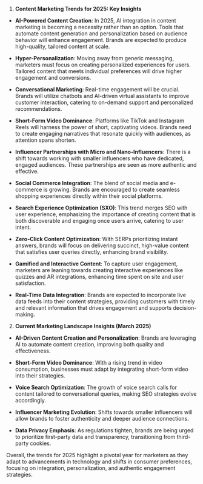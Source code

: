1. **Content Marketing Trends for 2025: Key Insights**

- **AI-Powered Content Creation**: In 2025, AI integration in content marketing is becoming a necessity rather than an option. Tools that automate content generation and personalization based on audience behavior will enhance engagement. Brands are expected to produce high-quality, tailored content at scale.

- **Hyper-Personalization**: Moving away from generic messaging, marketers must focus on creating personalized experiences for users. Tailored content that meets individual preferences will drive higher engagement and conversions.

- **Conversational Marketing**: Real-time engagement will be crucial. Brands will utilize chatbots and AI-driven virtual assistants to improve customer interaction, catering to on-demand support and personalized recommendations.

- **Short-Form Video Dominance**: Platforms like TikTok and Instagram Reels will harness the power of short, captivating videos. Brands need to create engaging narratives that resonate quickly with audiences, as attention spans shorten.

- **Influencer Partnerships with Micro and Nano-Influencers**: There is a shift towards working with smaller influencers who have dedicated, engaged audiences. These partnerships are seen as more authentic and effective.

- **Social Commerce Integration**: The blend of social media and e-commerce is growing. Brands are encouraged to create seamless shopping experiences directly within their social platforms.

- **Search Experience Optimization (SXO)**: This trend merges SEO with user experience, emphasizing the importance of creating content that is both discoverable and engaging once users arrive, catering to user intent.

- **Zero-Click Content Optimization**: With SERPs prioritizing instant answers, brands will focus on delivering succinct, high-value content that satisfies user queries directly, enhancing brand visibility.

- **Gamified and Interactive Content**: To capture user engagement, marketers are leaning towards creating interactive experiences like quizzes and AR integrations, enhancing time spent on site and user satisfaction.

- **Real-Time Data Integration**: Brands are expected to incorporate live data feeds into their content strategies, providing customers with timely and relevant information that drives engagement and supports decision-making.

2. **Current Marketing Landscape Insights (March 2025)**

- **AI-Driven Content Creation and Personalization**: Brands are leveraging AI to automate content creation, improving both quality and effectiveness.

- **Short-Form Video Dominance**: With a rising trend in video consumption, businesses must adapt by integrating short-form video into their strategies.

- **Voice Search Optimization**: The growth of voice search calls for content tailored to conversational queries, making SEO strategies evolve accordingly.

- **Influencer Marketing Evolution**: Shifts towards smaller influencers will allow brands to foster authenticity and deeper audience connections.

- **Data Privacy Emphasis**: As regulations tighten, brands are being urged to prioritize first-party data and transparency, transitioning from third-party cookies.

Overall, the trends for 2025 highlight a pivotal year for marketers as they adapt to advancements in technology and shifts in consumer preferences, focusing on integration, personalization, and authentic engagement strategies.